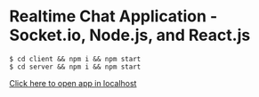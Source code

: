 # Realtime Chat Application - Socket.io, Node.js, and React.js

```
$ cd client && npm i && npm start
$ cd server && npm i && npm start
```

[Click here to open app in localhost](http://localhost:3000)
